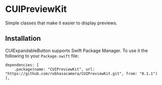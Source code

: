 # CUIPreviewKit

Simple classes that make it easier to display previews.

## Installation

CUIExpandableButton supports Swift Package Manager. To use it the following to your `Package.swift` file:

```
dependencies: [
    .package(name: "CUIPreviewKit", url: "https://github.com/robhasacamera/CUIPreviewKit.git", from: "0.1.1")
],

